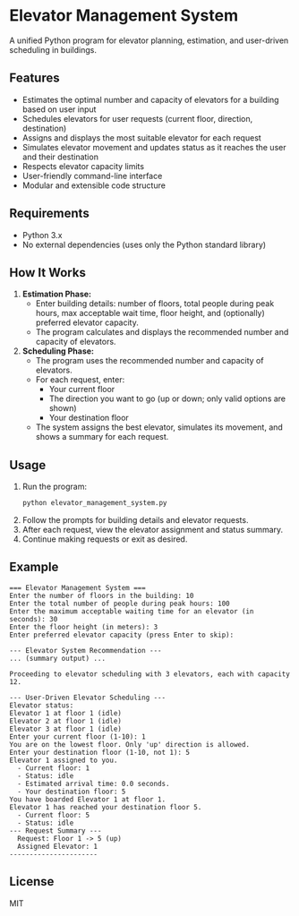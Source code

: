 # Elevator Management System

A unified Python program for elevator planning, estimation, and user-driven scheduling in buildings.

## Features
- Estimates the optimal number and capacity of elevators for a building based on user input
- Schedules elevators for user requests (current floor, direction, destination)
- Assigns and displays the most suitable elevator for each request
- Simulates elevator movement and updates status as it reaches the user and their destination
- Respects elevator capacity limits
- User-friendly command-line interface
- Modular and extensible code structure

## Requirements
- Python 3.x
- No external dependencies (uses only the Python standard library)

## How It Works
1. **Estimation Phase:**
    - Enter building details: number of floors, total people during peak hours, max acceptable wait time, floor height, and (optionally) preferred elevator capacity.
    - The program calculates and displays the recommended number and capacity of elevators.
2. **Scheduling Phase:**
    - The program uses the recommended number and capacity of elevators.
    - For each request, enter:
        - Your current floor
        - The direction you want to go (up or down; only valid options are shown)
        - Your destination floor
    - The system assigns the best elevator, simulates its movement, and shows a summary for each request.

## Usage
1. Run the program:
   ```bash
   python elevator_management_system.py
   ```
2. Follow the prompts for building details and elevator requests.
3. After each request, view the elevator assignment and status summary.
4. Continue making requests or exit as desired.

## Example
```
=== Elevator Management System ===
Enter the number of floors in the building: 10
Enter the total number of people during peak hours: 100
Enter the maximum acceptable waiting time for an elevator (in seconds): 30
Enter the floor height (in meters): 3
Enter preferred elevator capacity (press Enter to skip):

--- Elevator System Recommendation ---
... (summary output) ...

Proceeding to elevator scheduling with 3 elevators, each with capacity 12.

--- User-Driven Elevator Scheduling ---
Elevator status:
Elevator 1 at floor 1 (idle)
Elevator 2 at floor 1 (idle)
Elevator 3 at floor 1 (idle)
Enter your current floor (1-10): 1
You are on the lowest floor. Only 'up' direction is allowed.
Enter your destination floor (1-10, not 1): 5
Elevator 1 assigned to you.
  - Current floor: 1
  - Status: idle
  - Estimated arrival time: 0.0 seconds.
  - Your destination floor: 5
You have boarded Elevator 1 at floor 1.
Elevator 1 has reached your destination floor 5.
  - Current floor: 5
  - Status: idle
--- Request Summary ---
  Request: Floor 1 -> 5 (up)
  Assigned Elevator: 1
----------------------
```

## License
MIT 